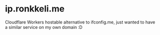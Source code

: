 # ip.ronkkeli.me
Cloudflare Workers hostable alternative to ifconfig.me, just wanted to have a similar service on my own domain :D
